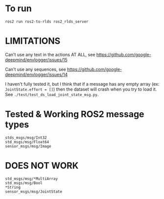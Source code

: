 # To run
`ros2 run ros2-to-rlds ros2_rlds_server`

# LIMITATIONS
Can't use any text in the actions AT ALL, see https://github.com/google-deepmind/envlogger/issues/15

Can't use any sequences, see https://github.com/google-deepmind/envlogger/issues/14

I haven't fully tested it, but I think that if a message has any empty array (ex: `JointState.effort = []`) then the dataset will crash when you try to load it. See `./test/test_ds_load_joint_state_msg.py`.

# Tested & Working ROS2 message types
```
stds_msgs/msg/Int32
std_msgs/msg/Float64
sensor_msgs/msg/Image
```

# DOES NOT WORK
```
std_msgs/msg/*MultiArray
std_msgs/msg/Bool
*String
sensor_msgs/msg/JointState
```